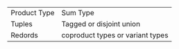<table>
    <tr>
        <td>Product Type</td>
        <td> Sum Type</td>
    </tr>
    <tr>
        <td>Tuples</td>
        <td>Tagged or disjoint union</td>
    </tr>
    <tr>
        <td>Redords</td>
        <td>coproduct types or variant types</td>
    </tr>
</table>
